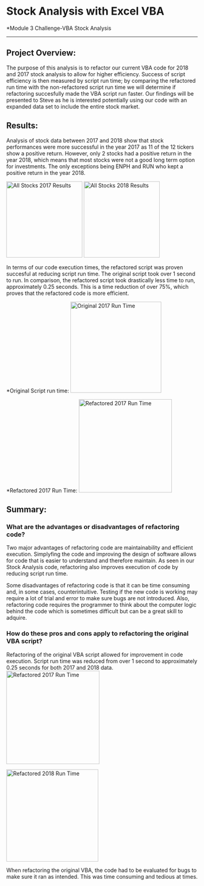 
# Stock Analysis with Excel VBA
*Module 3 Challenge-VBA Stock Analysis

---

## Project Overview: 

The purpose of this analysis is to refactor our current VBA code for 2018 and 2017 stock analysis to allow for higher efficiency. Success of script efficiency is then measured by script run time; by comparing the refactored run time with the non-refactored script run time we will determine if refactoring succesfully made the VBA script run faster. Our findings will be presented to Steve as he is interested potentially using our code with an expanded data set to include the entire stock market.

## Results: 

Analysis of stock data between 2017 and 2018 show that stock performances were more successful in the year 2017 as 11 of the 12 tickers show a positive return. However, only 2 stocks had a positive return in the year 2018, which means that most stocks were not a good long term option for investments. The only exceptions being ENPH and RUN who kept a positive return in the year 2018.

<img width="200" alt="All Stocks 2017 Results" src="https://user-images.githubusercontent.com/81447450/113518701-97660c80-954d-11eb-97dd-b44b16cc0885.png">
<img width="200" alt="All Stocks 2018 Results" src="https://user-images.githubusercontent.com/81447450/113518703-9a60fd00-954d-11eb-8eda-8b8cacae4f48.png">

In terms of our code execution times, the refactored script was proven succesful at reducing script run time. The original script took over 1 second to run. In comparison, the refactored script took drastically less time to run, approximately 0.25 seconds. This is a time reduction of over 75%, which proves that the refactored code is more efficient. 

*Original Script run time:
<img width="239" alt="Original 2017 Run Time" src="https://user-images.githubusercontent.com/81447450/113518837-5b7f7700-954e-11eb-896b-c8f403fd85da.png">

*Refactored 2017 Run Time:
<img width="245" alt="Refactored 2017 Run Time" src="https://user-images.githubusercontent.com/81447450/113518839-5e7a6780-954e-11eb-9185-4d80a504f761.png">

## Summary: 
### What are the advantages or disadvantages of refactoring code?
Two major advantages of refactoring code are maintainability and efficient execution. Simplyfing the code and improving the design of software allows for code that is easier to understand and therefore maintain. As seen in our Stock Analysis code, refactoring also improves execution of code by reducing script run time. 

Some disadvantages of refactoring code is that it can be time consuming and, in some cases, counterintuitive. Testing if the new code is working may require a lot of trial and error to make sure bugs are not introduced. Also, refactoring code requires the programmer to think about the computer logic behind the code which is sometimes difficult but can be a great skill to adquire.

### How do these pros and cons apply to refactoring the original VBA script?
Refactoring of the original VBA script allowed for improvement in code execution. Script run time was reduced from over 1 second to approximately 0.25 seconds for both 2017 and 2018 data. 
<img width="245" alt="Refactored 2017 Run Time" src="https://user-images.githubusercontent.com/81447450/113519619-05610280-9553-11eb-8c23-e89f19d5bb04.png">

<img width="242" alt="Refactored 2018 Run Time" src="https://user-images.githubusercontent.com/81447450/113519622-072ac600-9553-11eb-8713-84076e95fd93.png">

When refactoring the original VBA, the code had to be evaluated for bugs to make sure it ran as intended. This was time consuming and tedious at times. 
